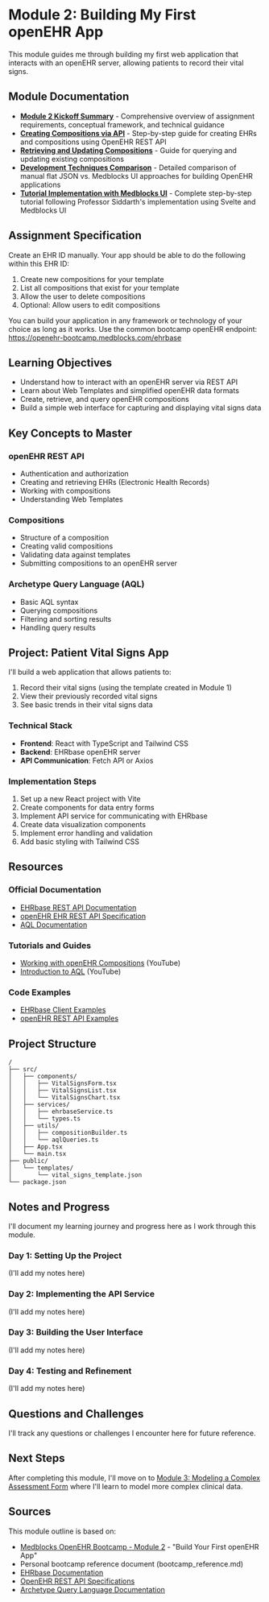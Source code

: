 # Module 2: Building My First openEHR App

This module guides me through building my first web application that interacts with an openEHR server, allowing patients to record their vital signs.

## Module Documentation

- **[Module 2 Kickoff Summary](./module-2-00-kickoff-summary.md)** - Comprehensive overview of assignment requirements, conceptual framework, and technical guidance
- **[Creating Compositions via API](./module-2-01-creating-compositions-api.md)** - Step-by-step guide for creating EHRs and compositions using OpenEHR REST API
- **[Retrieving and Updating Compositions](./module-2-02-retrieving-and-updating-compositions.md)** - Guide for querying and updating existing compositions
- **[Development Techniques Comparison](./module-2-03-development-techniques-comparison.md)** - Detailed comparison of manual flat JSON vs. Medblocks UI approaches for building OpenEHR applications
- **[Tutorial Implementation with Medblocks UI](./module-2-04-tutorial-implementation-medblocks-ui.md)** - Complete step-by-step tutorial following Professor Siddarth's implementation using Svelte and Medblocks UI

## Assignment Specification

Create an EHR ID manually. Your app should be able to do the following within this EHR ID:

1. Create new compositions for your template
2. List all compositions that exist for your template
3. Allow the user to delete compositions
4. Optional: Allow users to edit compositions

You can build your application in any framework or technology of your choice as long as it works. Use the common bootcamp openEHR endpoint: https://openehr-bootcamp.medblocks.com/ehrbase

## Learning Objectives

- Understand how to interact with an openEHR server via REST API
- Learn about Web Templates and simplified openEHR data formats
- Create, retrieve, and query openEHR compositions
- Build a simple web interface for capturing and displaying vital signs data

## Key Concepts to Master

### openEHR REST API

- Authentication and authorization
- Creating and retrieving EHRs (Electronic Health Records)
- Working with compositions
- Understanding Web Templates

### Compositions

- Structure of a composition
- Creating valid compositions
- Validating data against templates
- Submitting compositions to an openEHR server

### Archetype Query Language (AQL)

- Basic AQL syntax
- Querying compositions
- Filtering and sorting results
- Handling query results

## Project: Patient Vital Signs App

I'll build a web application that allows patients to:

1. Record their vital signs (using the template created in Module 1)
2. View their previously recorded vital signs
3. See basic trends in their vital signs data

### Technical Stack

- **Frontend**: React with TypeScript and Tailwind CSS
- **Backend**: EHRbase openEHR server
- **API Communication**: Fetch API or Axios

### Implementation Steps

1. Set up a new React project with Vite
2. Create components for data entry forms
3. Implement API service for communicating with EHRbase
4. Create data visualization components
5. Implement error handling and validation
6. Add basic styling with Tailwind CSS

## Resources

### Official Documentation

- [EHRbase REST API Documentation](https://docs.ehrbase.org/api/hip-ehrbase/openehr)
- [openEHR EHR REST API Specification](https://specifications.openehr.org/releases/ITS-REST/Release-1.0.3/ehr.html)
- [AQL Documentation](https://specifications.openehr.org/releases/QUERY/latest/AQL.html)

### Tutorials and Guides

- [Working with openEHR Compositions](https://www.youtube.com/watch?v=DRbBjqWzcz0) (YouTube)
- [Introduction to AQL](https://www.youtube.com/watch?v=LHNyqUPYVEk) (YouTube)

### Code Examples

- [EHRbase Client Examples](https://github.com/ehrbase/ehrbase/tree/develop/examples)
- [openEHR REST API Examples](https://github.com/openEHR/specifications-ITS-REST/tree/master/examples)

## Project Structure

```
/
├── src/
│   ├── components/
│   │   ├── VitalSignsForm.tsx
│   │   ├── VitalSignsList.tsx
│   │   └── VitalSignsChart.tsx
│   ├── services/
│   │   ├── ehrbaseService.ts
│   │   └── types.ts
│   ├── utils/
│   │   ├── compositionBuilder.ts
│   │   └── aqlQueries.ts
│   ├── App.tsx
│   └── main.tsx
├── public/
│   └── templates/
│       └── vital_signs_template.json
└── package.json
```

## Notes and Progress

I'll document my learning journey and progress here as I work through this module.

### Day 1: Setting Up the Project

(I'll add my notes here)

### Day 2: Implementing the API Service

(I'll add my notes here)

### Day 3: Building the User Interface

(I'll add my notes here)

### Day 4: Testing and Refinement

(I'll add my notes here)

## Questions and Challenges

I'll track any questions or challenges I encounter here for future reference.

## Next Steps

After completing this module, I'll move on to [Module 3: Modeling a Complex Assessment Form](../module-3-complex-assessment/README.md) where I'll learn to model more complex clinical data.

## Sources

This module outline is based on:

- [Medblocks OpenEHR Bootcamp - Module 2](https://medblocks.com/openehr-bootcamp) - "Build Your First openEHR App"
- Personal bootcamp reference document (bootcamp_reference.md)
- [EHRbase Documentation](https://ehrbase.readthedocs.io/en/latest/)
- [OpenEHR REST API Specifications](https://specifications.openehr.org/releases/ITS-REST/latest/)
- [Archetype Query Language Documentation](https://specifications.openehr.org/releases/QUERY/latest/AQL.html)
